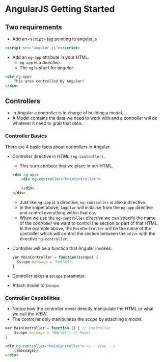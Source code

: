 # AngularJS Getting Started

## Two requirements

* Add an `<script>` tag pointing to angular.js

```html
<script src="angular.js"></script>
```

* Add an `ng-app` attribute in your HTML.
    * `ng-app` is a _directive_.
    * The `ng` is short for _angular_.
    
```html
<div ng-app>
    This area controlled by Angular!
</div>
```

## Controllers

* In Angular a controller is in charge of building a model.
* A Model contains the data we need to work with and a controller
will do whatever it need to grab that data..

### Controller Basics

There are 4 basic facts about controllers in Angular:

* Controller directive in _HTML_ `(ng-controller)`.
    * This is an attribute that we place in our HTML. 
    
    ```html
    <div ng-app>
        <div ng-controller="MainController">
          
        </div>
    </div>
    ```

    * Just like `ng-app` is a directive, `ng-controller` is also
    a directive.
    * in the snipet above, `Angular` will initialise from the `ng-app`
    directive and control everything within that div.
    * When we use the `ng-controller` _directive_ we can specify the name of
    the _controller_ we want to control the section or part of that
    HTML. In the example above, the `MainController` will be the 
    name of the controller which will control the section between
    the `<div>` with the directive `ng-controller`.
* Controller will be a function that Angular invokes.
    ```javascript 1.8
    var MainController = function($scope) {
      $scope.message = 'Hello!';
    }
    ```
* Controller takes a `$scope` parameter.
* Attach model to `$scope`.

### Controller Capabilities

* Notice how the controller never directly manipulate the HTML or what we call the _VIEW_.
* The controller only manipulates the _scope_ by attaching a _model_.

```javascript
var MainController = function () { // Controller
    $scope.message = 'World!'; // Model
}
```

```html
<div ng-controller="MainController"> <!-- View -->
    {{message}}
</div>
```